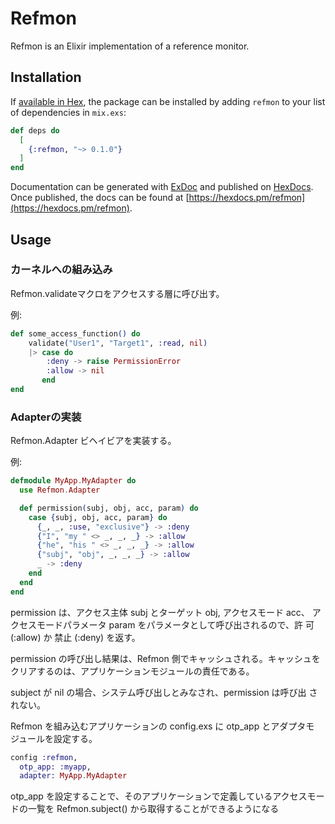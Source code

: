 # Refmon

Refmon is an Elixir implementation of a reference monitor.

## Installation

If [available in Hex](https://hex.pm/docs/publish), the package can be installed
by adding `refmon` to your list of dependencies in `mix.exs`:

```elixir
def deps do
  [
    {:refmon, "~> 0.1.0"}
  ]
end
```

Documentation can be generated with [ExDoc](https://github.com/elixir-lang/ex_doc)
and published on [HexDocs](https://hexdocs.pm). Once published, the docs can
be found at [https://hexdocs.pm/refmon](https://hexdocs.pm/refmon).

## Usage

### カーネルへの組み込み

Refmon.validateマクロをアクセスする層に呼び出す。

例:

```elixir
def some_access_function() do
    validate("User1", "Target1", :read, nil)
    |> case do
        :deny -> raise PermissionError
        :allow -> nil
       end
end
```

### Adapterの実装

Refmon.Adapter ビヘイビアを実装する。

例:

```elixir
defmodule MyApp.MyAdapter do
  use Refmon.Adapter

  def permission(subj, obj, acc, param) do
    case {subj, obj, acc, param} do
      {_, _, :use, "exclusive"} -> :deny
      {"I", "my " <> _, _, _} -> :allow
      {"he", "his " <> _, _, _} -> :allow
      {"subj", "obj", _, _, _} -> :allow
      _ -> :deny
    end
  end
end
```

permission は、アクセス主体 subj とターゲット obj, アクセスモード acc、
アクセスモードパラメータ param をパラメータとして呼び出されるので、許
可(:allow) か 禁止 (:deny) を返す。

permission の呼び出し結果は、Refmon 側でキャッシュされる。キャッシュを
クリアするのは、アプリケーションモジュールの責任である。

subject が nil の場合、システム呼び出しとみなされ、permission は呼び出
されない。

Refmon を組み込むアプリケーションの config.exs に otp_app とアダプタモ
ジュールを設定する。

```elixir
config :refmon,
  otp_app: :myapp,
  adapter: MyApp.MyAdapter
```

otp_app を設定することで、そのアプリケーションで定義しているアクセスモー
ドの一覧を Refmon.subject() から取得することができるようになる